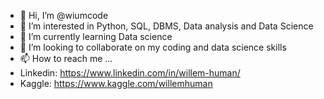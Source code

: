 - 👋 Hi, I’m @wiumcode
- 👀 I’m interested in Python, SQL, DBMS, Data analysis and Data Science
- 🌱 I’m currently learning Data science
- 💞️ I’m looking to collaborate on my coding and data science skills
- 📫 How to reach me ...
- Linkedin: https://www.linkedin.com/in/willem-human/
- Kaggle: https://www.kaggle.com/willemhuman
  

<!---
wiumcode/wiumcode is a ✨ special ✨ repository because its `README.md` (this file) appears on your GitHub profile.
You can click the Preview link to take a look at your changes.
--->
